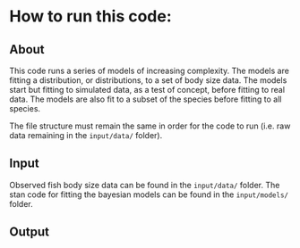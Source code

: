 # How to run this code:

## About

This code runs a series of models of increasing complexity. The models are fitting a distribution, or distributions, to a set of body size data. The models start but fitting to simulated data, as a test of concept, before fitting to real data. The models are also fit to a subset of the species before fitting to all species.

The file structure must remain the same in order for the code to run (i.e. raw data remaining in the `input/data/` folder).

## Input

Observed fish body size data can be found in the `input/data/` folder. The stan code for fitting the bayesian models can be found in the `input/models/` folder.

## Output
